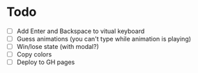 # Todo

- [ ] Add Enter and Backspace to vitual keyboard
- [ ] Guess animations (you can't type while animation is playing)
- [ ] Win/lose state (with modal?)
- [ ] Copy colors
- [ ] Deploy to GH pages
